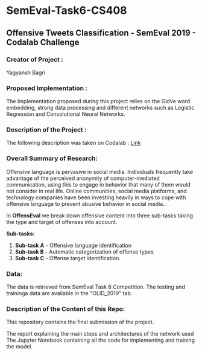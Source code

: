# SemEval-Task6-CS408

## Offensive Tweets Classification - SemEval 2019 - Codalab Challenge

### Creator of Project :
Yagyansh Bagri


### Proposed Implementation : 
The Implementation proposed during this project relies on the GloVe word embedding, strong data processing and different networks such as Logistic Regression and Convolutional Neural Networks.

### Description of the Project :
The following description was taken on Codalab : [Link](https://competitions.codalab.org/competitions/20011#learn_the_details)

### Overall Summary of Research: 
Offensive language is pervasive in social media. Individuals frequently take advantage of the perceived anonymity of computer-mediated communication, using this to engage in behavior that many of them would not consider in real life. Online communities, social media platforms, and technology companies have been investing heavily in ways to cope with offensive language to prevent abusive behavior in social media..

In **OffensEval** we break down offensive content into three sub-tasks taking the type and target of offenses into account.

**Sub-tasks:**
1. **Sub-task A** - Offensive language identification
2. **Sub-task B** - Automatic categorization of offense types
3. **Sub-task C** - Offense target identification.

### Data: 
The data is retrieved from SemEval Task 6 Competition. The testing and traininga data are available in the "OLID_2019" tab. 


### Description of the Content of this Repo: 
This repository contains the final submission of the project.

The report explaining the main steps and architectures of the network used
The Jupyter Notebook containing all the code for implementing and training the model.
